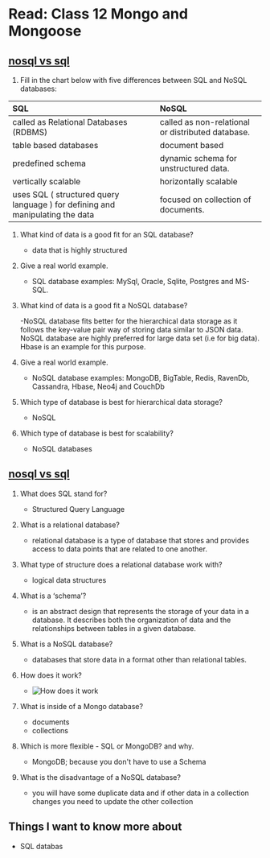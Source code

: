# Read: Class 12 Mongo and Mongoose

## [nosql vs sql](https://www.thegeekstuff.com/2014/01/sql-vs-nosql-db/?utm_source=tuicool)

1. Fill in the chart below with five differences between SQL and NoSQL databases:

| SQL                                                                           | NoSQL                                             |
| :---------------------------------------------------------------------------- | :------------------------------------------------ |
| called as Relational Databases (RDBMS)                                        | called as non-relational or distributed database. |
| table based databases                                                         | document based                                    |
| predefined schema                                                             | dynamic schema for unstructured data.             |
| vertically scalable                                                           | horizontally scalable                             |
| uses SQL ( structured query language ) for defining and manipulating the data | focused on collection of documents.               |

1. What kind of data is a good fit for an SQL database?

   - data that is highly structured

1. Give a real world example.

   - SQL database examples: MySql, Oracle, Sqlite, Postgres and MS-SQL.

1. What kind of data is a good fit a NoSQL database?

   -NoSQL database fits better for the hierarchical data storage as it follows the key-value pair way of storing data similar to JSON data. NoSQL database are highly preferred for large data set (i.e for big data). Hbase is an example for this purpose.

1. Give a real world example.

   - NoSQL database examples: MongoDB, BigTable, Redis, RavenDb, Cassandra, Hbase, Neo4j and CouchDb

1. Which type of database is best for hierarchical data storage?

   - NoSQL

1. Which type of database is best for scalability?

   - NoSQL databases

## [nosql vs sql](https://www.youtube.com/watch?v=ZS_kXvOeQ5Y)

1. What does SQL stand for?

   - Structured Query Language

1. What is a relational database?

   - relational database is a type of database that stores and provides access to data points that are related to one another.

1. What type of structure does a relational database work with?

   - logical data structures

1. What is a ‘schema’?

   - is an abstract design that represents the storage of your data in a database. It describes both the organization of data and the relationships between tables in a given database.

1. What is a NoSQL database?

   - databases that store data in a format other than relational tables.

1. How does it work?

   - ![How does it work](./img/NoSQL.png)

1. What is inside of a Mongo database?

   - documents
   - collections

1. Which is more flexible - SQL or MongoDB? and why.

   - MongoDB; because you don't have to use a Schema

1. What is the disadvantage of a NoSQL database?
   - you will have some duplicate data and if other data in a collection changes you need to update the other collection

## Things I want to know more about

- SQL databas